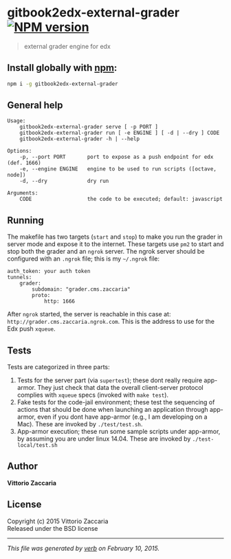 # gitbook2edx-external-grader [![NPM version](https://badge.fury.io/js/gitbook2edx-external-grader.svg)](http://badge.fury.io/js/gitbook2edx-external-grader)

> external grader engine for edx

## Install globally with [npm](npmjs.org):

```bash
npm i -g gitbook2edx-external-grader
```

## General help 

```
Usage:
    gitbook2edx-external-grader serve [ -p PORT ] 
    gitbook2edx-external-grader run [ -e ENGINE ] [ -d | --dry ] CODE 
    gitbook2edx-external-grader -h | --help 

Options:
    -p, --port PORT       port to expose as a push endpoint for edx (def. 1666)
    -e, --engine ENGINE   engine to be used to run scripts ([octave, node])
    -d, --dry             dry run

Arguments:
    CODE                  the code to be executed; default: javascript

```

## Running

The makefile has two targets (`start` and `stop`) to make you run the grader in server mode and expose it to the internet. These targets use `pm2` to start and stop both the grader and an `ngrok` server. The ngrok server should be configured with an `.ngrok` file; this is my `~/.ngrok` file:

```
auth_token: your auth token
tunnels:
    grader:
        subdomain: "grader.cms.zaccaria"
        proto:
            http: 1666
```

After `ngrok` started, the server is reachable in this case at: `http://grader.cms.zaccaria.ngrok.com`. This is the address to use for the Edx push `xqueue`.

## Tests

Tests are categorized in three parts:

1. Tests for the server part (via `supertest`); these dont really require app-armor. They just check that data the overall client-server protocol complies with `xqueue` specs (invoked with `make test`).
2. Fake tests for the code-jail environment; these test the sequencing of actions that should be done when launching an application through app-armor, even if you dont have app-armor (e.g., I am developing on a Mac). These are invoked by `./test/test.sh`.
3. App-armor execution; these run some sample scripts under app-armor, by assuming you are under linux 14.04. These are invoked by `./test-local/test.sh`

## Author

**Vittorio Zaccaria**
 

## License
Copyright (c) 2015 Vittorio Zaccaria  
Released under the BSD license

***

_This file was generated by [verb](https://github.com/assemble/verb) on February 10, 2015._
